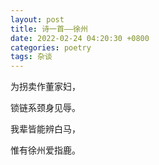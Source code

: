 ```yaml
---
layout: post
title: 诗一首——徐州
date: 2022-02-24 04:20:30 +0800
categories: poetry
tags: 杂谈
---
```


为拐卖作董家妇，

锁链系颈身见辱。

我辈皆能辨白马，

惟有徐州爱指鹿。